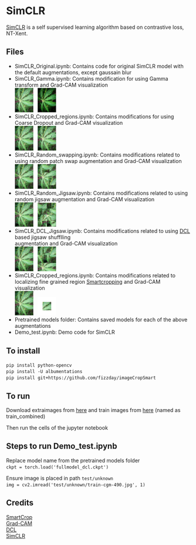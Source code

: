 # SimCLR

[SimCLR](https://arxiv.org/abs/2002.05709) is a self supervised learning algorithm based on contrastive loss, NT-Xent.

## Files

- SimCLR_Original.ipynb: Contains code for original SimCLR model with the default augmentations, except gaussain blur
- SimCLR_Gamma.ipynb: Contains modification for using Gamma transform and Grad-CAM visualization <br/>
  <img src = "../images/train-cgm-651.jpg" class="center" alt = "cbb" width ="50" /> &nbsp; <img src = "../images/gamma_image.jpg" class="center" alt = "gamma" width ="50" /> &nbsp;
- SimCLR_Cropped_regions.ipynb: Contains modifications for using Coarse Dropout and Grad-CAM visualization <br/>
  <img src = "../images/train-cgm-651.jpg" class="center" alt = "cbb" width ="50" /> &nbsp; <img src = "../images/dropout_image.jpg" class="center" alt = "gamma" width ="50" /> &nbsp;
- SimCLR_Random_swapping.ipynb: Contains modifications related to using random patch swap augmentation and Grad-CAM visualization <br/>
 <img src = "../images/train-cgm-651.jpg" class="center" alt = "cbb" width ="50" /> &nbsp; <img src = "../images/swapped.jpg" class="center" alt = "gamma" width ="50" /> &nbsp;
- SimCLR_Random_Jigsaw.ipynb: Contains modifications related to using random jigsaw augmentation and Grad-CAM visualization <br/>
  <img src = "../images/train-cgm-651.jpg" class="center" alt = "cbb" width ="50" /> &nbsp; <img src = "../images/random_jigsaw.jpg" class="center" alt = "gamma" height="65" width ="50" /> &nbsp;
- SimCLR_DCL_Jigsaw.ipynb: Contains modifications related to using [DCL](https://openaccess.thecvf.com/content_CVPR_2019/papers/Chen_Destruction_and_Construction_Learning_for_Fine-Grained_Image_Recognition_CVPR_2019_paper.pdf) based jigsaw shufflling <br/> augmentation and Grad-CAM visualization <br/>
  <img src = "../images/train-cgm-651.jpg" class="center" alt = "cbb" width ="50" /> &nbsp; <img src = "../images/dcl_jigsaw.jpg" class="center" alt = "gamma" width ="50" /> &nbsp;
- SimCLR_Cropped_regions.ipynb: Contains modifications related to localizing fine grained region [Smartcropping](https://github.com/fizzday/imageCropSmart) and Grad-CAM visualization <br/>
  <img src = "../images/train-cgm-651.jpg" class="center" alt = "cbb" width ="50" /> &nbsp; <img src = "../images/whiter.jpg" class="center" alt = "gamma" width ="50" /> &nbsp;
- Pretrained models folder: Contains saved models for each of the above augmentations
- Demo_test.ipynb: Demo code for SimCLR

## To install

`pip install python-opencv` <br/>
`pip install -U albumentations` <br/>
`pip install git+https://github.com/fizzday/imageCropSmart` <br/>

## To run

Download extraimages from [here](https://www.kaggle.com/c/cassava-disease/data?select=extraimages.zip) and train images from [here](https://mbzuaiac-my.sharepoint.com/:u:/g/personal/20020076_mbzuai_ac_ae/EbYi3fiug3FAjjjT7UcLfJgBdvnnO6b_8RE4HzZbUJTscQ?e=rfmfym) (named as train_combined) <br/>

Then run the cells of the jupyter notebook

## Steps to run Demo_test.ipynb

Replace model name from the pretrained models folder <br/>
```ckpt = torch.load('fullmodel_dcl.ckpt')``` <br/>

Ensure image is placed in path ```test/unknown``` <br/>
```img = cv2.imread('test/unknown/train-cgm-490.jpg', 1)```
  
## Credits
 
[SmartCrop](https://github.com/fizzday/imageCropSmart) <br/>
[Grad-CAM](https://github.com/yaleCat/Grad-CAM-pytorch) <br/>
[DCL](https://github.com/JDAI-CV/DCL) <br/>
[SimCLR](https://github.com/ssumin6/SimCLR)<br/>
